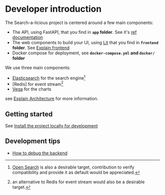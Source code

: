 # Developer introduction

The Search-a-licious project is centered around a few main components:
* The API, using FastAPI, that you find in **`app` folder**. See it's [ref documentation](./ref-python.md)
* The web components to build your UI, using [Lit](https://lit.dev/) that you find in **`frontend` folder**.
  See [Explain frontend](./explain-web-frontend.md)
* Docker compose for deployment, see **`docker-compose.yml` and `docker/` folder**

We use three main components:
* [Elasticsearch](https://www.elastic.co/elasticsearch) for the search engine[^OpenSearchWanted]
* [Redis] for event stream[^AltRedisWanted]
* [Vega](https://vega.github.io/) for the charts


see [Explain Architecture](./explain-architecture.md) for more information.

## Getting started

See [Install the project locally for development](./how-to-install.md)


## Development tips

* [How to debug the backend](./how-to-debug-backend.md)


[^OpenSearchWanted]: [Open Search](https://opensearch.org/) is also a desirable target, contribution to verify compatibility and provide it as default would be appreciated.

[^AltRedisWanted]: an alternative to Redis for event stream would also be a desirable target.


